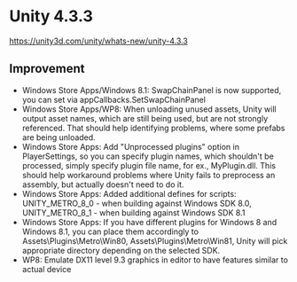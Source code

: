 # Unity 4.3.3

https://unity3d.com/unity/whats-new/unity-4.3.3

## Improvement



*   Windows Store Apps/Windows 8.1: SwapChainPanel is now supported, you can set via appCallbacks.SetSwapChainPanel
*   Windows Store Apps/WP8: When unloading unused assets, Unity will output asset names, which are still being used, but are not strongly referenced. That should help identifying problems, where some prefabs are being unloaded.
*   Windows Store Apps: Add "Unprocessed plugins" option in PlayerSettings, so you can specify plugin names, which shouldn't be processed, simply specify plugin file name, for ex., MyPlugin.dll. This should help workaround problems where Unity fails to preprocess an assembly, but actually doesn't need to do it.
*   Windows Store Apps: Added additional defines for scripts: UNITY\_METRO\_8\_0 - when building against Windows SDK 8.0, UNITY\_METRO\_8\_1 - when building against Windows SDK 8.1
*   Windows Store Apps: If you have different plugins for Windows 8 and Windows 8.1, you can place them accordingly to Assets\\Plugins\\Metro\\Win80, Assets\\Plugins\\Metro\\Win81, Unity will pick appropriate directory depending on the selected SDK.
*   WP8: Emulate DX11 level 9.3 graphics in editor to have features similar to actual device